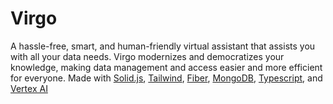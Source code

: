 # Virgo
A hassle-free, smart, and human-friendly virtual assistant that assists you with all your data needs. Virgo modernizes and democratizes your knowledge, making data management and access easier and more efficient for everyone. Made with [Solid.js](https://www.solidjs.com/), [Tailwind](https://tailwindcss.com/), [Fiber](https://gofiber.io/), [MongoDB](https://www.mongodb.com/), [Typescript](https://www.typescriptlang.org/), and [Vertex AI](https://cloud.google.com/vertex-ai?hl=en)

